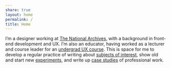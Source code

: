 ```yaml
---
share: true
layout: home
permalink: /
title: Home
---
```


I’m a designer working at [The National Archives](), with a background in front-end development and UX. I’m also an educator, having worked as a lecturer and course leader for an [undergrad UX course](). This is space for me to develop a regular practice of writing about [subjects of interest](), show old and start new [experiments](), and write up [case studies]() of professional work.
